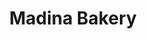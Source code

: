 ---
title: "Madina Bakery"
url: /karachi/madina-bakery-r4fh-629-nasir-colony-sector-32-e-korangi/
shop: Bäckerei
---